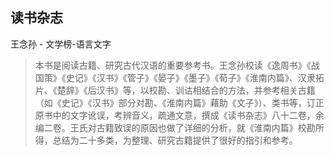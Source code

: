 ## 读书杂志

王念孙  -  文学榜-语言文字

> 本书是阅读古籍、研究古代汉语的重要参考书。王念孙校读《逸周书》《战国策》《史记》《汉书》《管子》《晏子》《墨子》《荀子》《淮南内篇》、汉隶拓片、《楚辞》《后汉书》等，以校勘、训诂相结合的方法，并参考相关古籍（如《史记》《汉书》部分对勘、《淮南内篇》藉助《文子》）、类书等，订正原书中的文字讹误，考辨音义，疏通文意，撰成《读书杂志》八十二卷，余编二卷。王氏对古籍致误的原因也做了详细的分析，就《淮南内篇》校勘所得，总结为二十多类，为整理、研究古籍提供了很好的指引和参考。
